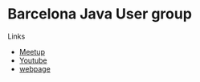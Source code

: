 # Barcelona Java User group

Links

* [Meetup](https://meetup.com/barcelonajug)
* [Youtube](https://www.youtube.com/barcelonajug)
* [webpage](https://www.barcelonajug.org)

